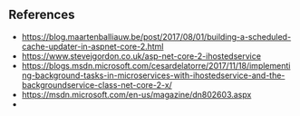 ﻿## References

* https://blog.maartenballiauw.be/post/2017/08/01/building-a-scheduled-cache-updater-in-aspnet-core-2.html
* https://www.stevejgordon.co.uk/asp-net-core-2-ihostedservice
* https://blogs.msdn.microsoft.com/cesardelatorre/2017/11/18/implementing-background-tasks-in-microservices-with-ihostedservice-and-the-backgroundservice-class-net-core-2-x/
* https://msdn.microsoft.com/en-us/magazine/dn802603.aspx
* 